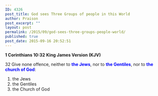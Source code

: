 ```yaml
---
ID: 4326
post_title: God sees Three Groups of people in this World
author: Praison
post_excerpt: ""
layout: post
permalink: /2015/09/god-sees-three-groups-people-world/
published: true
post_date: 2015-09-16 20:52:51
---
```

<strong>1 Corinthians 10:32</strong>
<strong> King James Version (KJV)</strong>

32 Give none offence, neither to <span style="color: #0000ff;"><strong>the Jews</strong></span>, nor to <span style="color: #0000ff;"><strong>the Gentiles</strong></span>, nor to <span style="color: #0000ff;"><strong>the church of God</strong></span>:
<ol>
	<li>the Jews</li>
	<li>the Gentiles</li>
	<li>the Church of God</li>
</ol>